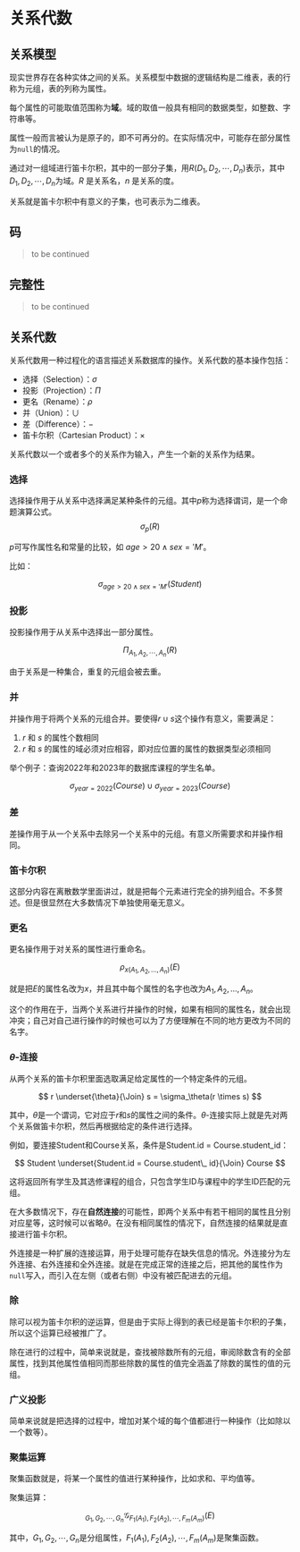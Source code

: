 # 关系代数

## 关系模型

现实世界存在各种实体之间的关系。关系模型中数据的逻辑结构是二维表，表的行称为元组，表的列称为属性。

每个属性的可能取值范围称为**域**。域的取值一般具有相同的数据类型，如整数、字符串等。

属性一般而言被认为是原子的，即不可再分的。在实际情况中，可能存在部分属性为`null`的情况。

通过对一组域进行笛卡尔积，其中的一部分子集，用$R(D_1, D_2, \cdots, D_n)$表示，其中$D_1, D_2, \cdots, D_n$为域。$R$ 是关系名，$n$ 是关系的度。

关系就是笛卡尔积中有意义的子集，也可表示为二维表。

## 码

> to be continued

## 完整性

> to be continued

## 关系代数

关系代数用一种过程化的语言描述关系数据库的操作。关系代数的基本操作包括：

- 选择（Selection）：$\sigma$
- 投影（Projection）：$\Pi$
- 更名（Rename）：$\rho$
- 并（Union）：$\cup$
- 差（Difference）：$-$
- 笛卡尔积（Cartesian Product）：$\times$

关系代数以一个或者多个的关系作为输入，产生一个新的关系作为结果。

### 选择

选择操作用于从关系中选择满足某种条件的元组。其中$p$称为选择谓词，是一个命题演算公式。
$$
\sigma_{p}(R)
$$

$p$可写作属性名和常量的比较，如 $age > 20 \wedge sex = 'M'$。

比如：

$$
\sigma_{age > 20 \wedge sex = 'M'}(Student)
$$

### 投影

投影操作用于从关系中选择出一部分属性。

$$
\Pi_{A_1, A_2, \cdots, A_n}(R)
$$

由于关系是一种集合，重复的元组会被去重。

### 并

并操作用于将两个关系的元组合并。要使得$r\cup s$这个操作有意义，需要满足：

1. $r$ 和 $s$ 的属性个数相同
2. $r$ 和 $s$ 的属性的域必须对应相容，即对应位置的属性的数据类型必须相同

举个例子：查询2022年和2023年的数据库课程的学生名单。

$$
\sigma_{year = 2022}(Course) \cup \sigma_{year = 2023}(Course)
$$

### 差

差操作用于从一个关系中去除另一个关系中的元组。有意义所需要求和并操作相同。

### 笛卡尔积

这部分内容在离散数学里面讲过，就是把每个元素进行完全的排列组合。不多赘述。但是很显然在大多数情况下单独使用毫无意义。

### 更名

更名操作用于对关系的属性进行重命名。

$$
\rho_{x(A_1, A_2, \dots , A_n)}(E)
$$

就是把$E$的属性名改为$x$，并且其中每个属性的名字也改为$A_1, A_2, \dots , A_n$。

这个的作用在于，当两个关系进行并操作的时候，如果有相同的属性名，就会出现冲突；自己对自己进行操作的时候也可以为了方便理解在不同的地方更改为不同的名字。

### $\theta$-连接

从两个关系的笛卡尔积里面选取满足给定属性的一个特定条件的元组。

$$
r \underset{\theta}{\Join} s = \sigma_\theta(r \times s)
$$

其中，$\theta$是一个谓词，它对应于$r$和$s$的属性之间的条件。$\theta$-连接实际上就是先对两个关系做笛卡尔积，然后再根据给定的条件进行选择。

例如，要连接Student和Course关系，条件是Student.id = Course.student_id：

$$
Student \underset{Student.id = Course.student\_ id}{\Join} Course
$$

这将返回所有学生及其选修课程的组合，只包含学生ID与课程中的学生ID匹配的元组。

在大多数情况下，存在**自然连接**的可能性，即两个关系中有若干相同的属性且分别对应星等，这时候可以省略$\theta$。在没有相同属性的情况下，自然连接的结果就是直接进行笛卡尔积。

外连接是一种扩展的连接运算，用于处理可能存在缺失信息的情况。外连接分为左外连接、右外连接和全外连接。就是在完成正常的连接之后，把其他的属性作为`null`写入，而引入在左侧（或者右侧）中没有被匹配进去的元组。

### 除

除可以视为笛卡尔积的逆运算，但是由于实际上得到的表已经是笛卡尔积的子集，所以这个运算已经被推广了。

除在进行的过程中，简单来说就是，查找被除数所有的元组，审阅除数含有的全部属性，找到其他属性值相同而那些除数的属性的值完全涵盖了除数的属性的值的元组。

### 广义投影

简单来说就是把选择的过程中，增加对某个域的每个值都进行一种操作（比如除以一个数等）。

### 聚集运算

聚集函数就是，将某一个属性的值进行某种操作，比如求和、平均值等。

聚集运算：

$$
_{G_1, G_2, \cdots, G_n}\mathcal{G}_{F_1(A_1), F_2(A_2), \cdots, F_m(A_m)}(E)
$$

其中，$G_1, G_2, \cdots, G_n$是分组属性，$F_1(A_1), F_2(A_2), \cdots, F_m(A_m)$是聚集函数。